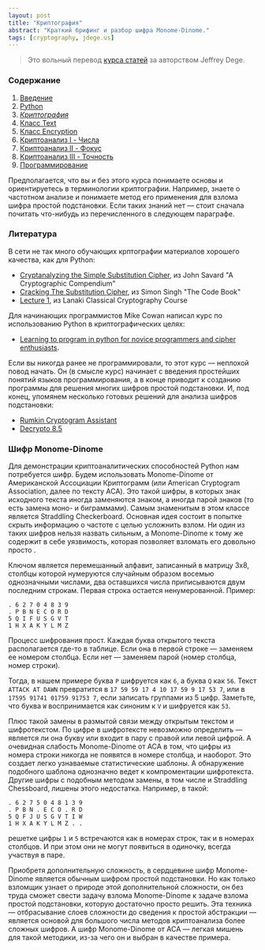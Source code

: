 ```yaml
---
layout: post
title: "Криптография"
abstract: "Краткий брифинг и разбор шифра Monome-Dinome."
tags: [cryptography, jdege.us]
---
```

> Это вольный перевод
> [курса статей](http://jdege.us/crypto-python/index.html)
> за авторством Jeffrey Dege.

### Содержание

1. [Введение](/posts/jdege)
2. [Python](/posts/jdege-python)
3. [*Криптография*](/posts/jdege-cryptography)
4. [Класс Text](/posts/jdege-text)
5. [Класс Encryption](/posts/jdege-encryption)
6. [Криптоанализ I - Числа](/posts/jdege-cryptanalysis-1)
7. [Криптоанализ II - Фокус](/posts/jdege-cryptanalysis-2)
8. [Криптоанализ III - Точность](/posts/jdege-cryptanalysis-3)
9. [Программирование](/posts/jdege-programming)

Предполагается, что вы и без этого курса понимаете основы и ориентируетесь в терминологии
криптографии. Например, знаете о частотном анализе и понимаете метод его
применения для взлома шифра простой подстановки. Если таких знаний нет — стоит
сначала почитать что-нибудь из перечисленного в следующем параграфе.

### Литература

В сети не так много обучающих крптографии материалов хорошего качества, как для
Python:

* [Cryptanalyzing the Simple Substitution Cipher](
  http://www.quadibloc.com/crypto/pp0101.htm), из John Savard "A Cryptographic
  Compendium"
* [Cracking The Substitution Cipher](
  http://www.simonsingh.net/The_Black_Chamber/crackingsubstitution.html), из
  Simon Singh "The Code Book"
* [Lecture 1](
  http://www.und.nodak.edu/org/crypto/crypto/lanaki.crypt.class/lessons/lesson01.zip),
  из Lanaki Classical Cryptography Course

Для начинающих программистов Mike Cowan написал курс по использованию Python в
криптографических целях:

* [Learning to program in python for novice programmers and cipher enthusiasts](
  http://web.mac.com/mikejcowan/Ciphers/1._Introduction.html).

Если вы никогда ранее не программировали, то этот курс — неплохой повод начать.
Он (в смысле курс) начинает с введения простейших понятий языков программирования,
а в конце приводит к созданию программы для решения многих шифров простой
подстановки.
И, под конец, упомянем несколько готовых решений для анализа шифров подстановки:

* [Rumkin Cryptogram Assistant](http://rumkin.com/tools/cipher/cryptogram.php)
* [Decrypto 8.5](http://www.blisstonia.com/software/WebDecrypto/)

### Шифр Monome-Dinome

Для демонстрации криптоаналитических способностей Python нам потребуется шифр.
Будем использовать Monome-Dinome от Американской Ассоциации Криптограмм
(или American Cryptogram Association, далее по тексту ACA). Это такой
шифры, в которых знак исходного текста иногда заменяются знаком, а иногда
парой знаков (то есть замена моно- и биграммами). Самым знаменитым в этом
классе является Straddling Checkerboard. Основная идея состоит в попытке
скрыть информацию о частоте с целью усложнить взлом. Ни один из таких
шифров нельзя назвать сильным, а Monome-Dinome к тому же содержит в
себе уязвимость, которая позволяет взломать его довольно просто .

Ключом является перемешанный алфавит, записанный в матрицу 3х8, столбцы
которой нумеруются случайным образом восемью однозначными числами, два
оставшихся числа приписываются двум последним строкам. Первая строка остается
ненумерованной. Пример:

```
. 6 2 7 0 4 8 3 9
. P B N E C O R D
5 Q I F U S G V T
1 H X A K Y L M Z
```

Процесс шифрования прост. Каждая буква открытого текста располагается
где-то в таблице. Если она в первой строке — заменяем ее номером столбца.
Если нет — заменяем парой (номер столбца, номер строки).

Тогда, в нашем примере буква `P` шифруется как `6`, а буква `Q` как `56`.
Текст `ATTACK AT DAWN` превратится в `17 59 59 17 4 10 17 59 9 17 53 7`,
или в `17595 91741 01759 91753 7`, если записать группами из 5 цифр.
Заметьте, что буква `W` воспринимается как синоним к `V` и шифруется
как `53`.

Плюс такой замены в размытой связи между открытым текстом и шифротекстом.
По цифре в шифротексте невозможно определить — является ли она букву или
входит в пару с правой или левой цифрой. А очевидная слабость Monome-Dinome от
ACA в том, что цифры из номера строки никогда не появятся в номере столбца,
и наоборот. Это создает легко узнаваемые статистические шаблоны. А обнаружение
подобного шаблона однозначно ведет к компроментации шифротекста.
Другие шифры с подобным методом замены, в том числе и Straddling Chessboard,
лишены этого недостатка. Например, в такой:

```
. 6 2 7 5 0 4 8 1 3 9
. P B N . E C O . R D
5 Q F J U S G V T I W
1 H X A K Y L M Z . .
```

решетке цифры `1` и `5` встречаются как в номерах строк, так и в номерах
столбцов. И при этом они не могут появиться в одиночку, всегда участвуя в
паре.

Приобретя дополнительную сложность, в сердцевине шифр Monome-Dinome является
обычным шифром простой подстановки. Но как только взломщик узнает о природе
этой дополнительной сложности, он без труда сможет свести задачу взлома
Monome-Dinome к задаче взлома простой подстановки, которую достаточно просто
решить. Эта техника — отбрасывание слоев сложности до сведения к простой
абстракции — является основой для большого числа методов криптоанализа
более сложных шифров. А шифр Monome-Dinome от ACA — легкая мишень для такой
методики, из-за чего он и выбран в качестве примера.
